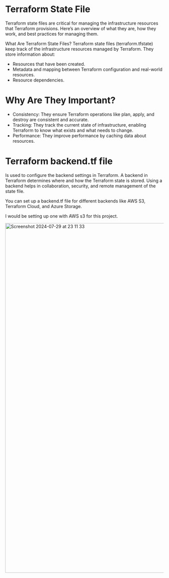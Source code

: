 # Terraform State File

Terraform state files are critical for managing the infrastructure resources that Terraform provisions. Here’s an overview of what they are, how they work, and best practices for managing them.

What Are Terraform State Files?
Terraform state files (terraform.tfstate) keep track of the infrastructure resources managed by Terraform. They store information about:

* Resources that have been created.
* Metadata and mapping between Terraform configuration and real-world resources.
* Resource dependencies.

# Why Are They Important?
* Consistency: They ensure Terraform operations like plan, apply, and destroy are consistent and accurate.
* Tracking: They track the current state of infrastructure, enabling Terraform to know what exists and what needs to change.
* Performance: They improve performance by caching data about resources.

# Terraform backend.tf file 

Is used to configure the backend settings in Terraform. A backend in Terraform determines where and how the Terraform state is stored. Using a backend helps in collaboration, security, and remote management of the state file.

You can set up a backend.tf file for different backends like AWS S3, Terraform Cloud, and Azure Storage.

I would be setting up one with AWS s3 for this project.<br>

<img width="1113" alt="Screenshot 2024-07-29 at 23 11 33" src="https://github.com/user-attachments/assets/0f96bd22-9e4b-41a1-8c79-cfd354a21cca">
